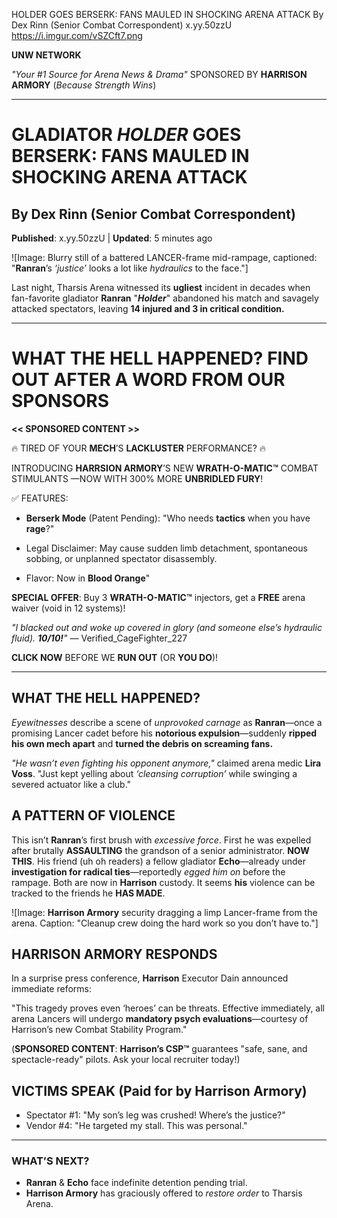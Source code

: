 HOLDER GOES BERSERK: FANS MAULED IN SHOCKING ARENA ATTACK
By Dex Rinn (Senior Combat Correspondent)
x.yy.50zzU
https://i.imgur.com/vSZCft7.png

**UNW NETWORK**

*"Your #1 Source for Arena News & Drama"*
SPONSORED BY **HARRISON ARMORY** (*Because Strength Wins*)

---

# GLADIATOR *HOLDER* GOES BERSERK: FANS MAULED IN SHOCKING ARENA ATTACK
By **Dex Rinn** (Senior Combat Correspondent)
---

**Published**: x.yy.50zzU | **Updated**: 5 minutes ago

![Image: Blurry still of a battered LANCER-frame mid-rampage, captioned: "**Ranran**’s *‘justice’* looks a lot like *hydraulics* to the face."]

Last night, Tharsis Arena witnessed its **ugliest** incident in decades when fan-favorite gladiator **Ranran** "***Holder***" abandoned his match and savagely attacked spectators, leaving **14 injured and 3 in critical condition.**

---

# WHAT THE HELL HAPPENED? FIND OUT AFTER A WORD FROM OUR SPONSORS 

**<< SPONSORED CONTENT >>**

🔥 TIRED OF YOUR **MECH**’S **LACKLUSTER** PERFORMANCE? 🔥

INTRODUCING **HARRSION ARMORY**’S NEW **WRATH-O-MATIC™** COMBAT STIMULANTS —NOW WITH 300% MORE **UNBRIDLED FURY**!

✅ FEATURES:

- **Berserk Mode** (Patent Pending): "Who needs **tactics** when you have **rage**?"

- Legal Disclaimer: May cause sudden limb detachment, spontaneous sobbing, or unplanned spectator disassembly.

- Flavor: Now in **Blood Orange**"

**SPECIAL OFFER**: Buy 3 **WRATH-O-MATIC™** injectors, get a **FREE** arena waiver (void in 12 systems)!

*"I blacked out and woke up covered in glory (and someone else’s hydraulic fluid). ***10/10!***"* — Verified_CageFighter_227

**CLICK NOW** BEFORE WE **RUN OUT** (OR **YOU DO**)!

---

## WHAT THE HELL HAPPENED?

*Eyewitnesses* describe a scene of *unprovoked carnage* as **Ranran**—once a promising Lancer cadet before his **notorious expulsion**—suddenly **ripped his own mech apart** and **turned the debris on screaming fans.**

*"He wasn’t even fighting his opponent anymore,"* claimed arena medic **Lira Voss**. "Just kept yelling about *‘cleansing corruption’* while swinging a severed actuator like a club."

## A PATTERN OF VIOLENCE

This isn’t **Ranran**’s first brush with *excessive force*. First he was expelled after brutally **ASSAULTING** the grandson of a senior administrator. **NOW THIS**. His friend (uh oh readers) a fellow gladiator **Echo**—already under **investigation for radical ties**—reportedly *egged him on* before the rampage. Both are now in **Harrison** custody. It seems **his** violence can be tracked to the friends he **HAS MADE**.

![Image: **Harrison Armory** security dragging a limp Lancer-frame from the arena. Caption: "Cleanup crew doing the hard work so you don’t have to."]

## HARRISON ARMORY RESPONDS

In a surprise press conference, **Harrison** Executor Dain announced immediate reforms:

"This tragedy proves even ‘heroes’ can be threats. Effective immediately, all arena Lancers will undergo **mandatory psych evaluations**—courtesy of Harrison’s new Combat Stability Program."

(**SPONSORED CONTENT**: **Harrison’s CSP™** guarantees "safe, sane, and spectacle-ready" pilots. Ask your local recruiter today!)

## VICTIMS SPEAK (Paid for by Harrison Armory)

- Spectator #1: "My son’s leg was crushed! Where’s the justice?"
- Vendor #4: "He targeted my stall. This was personal."

---

### WHAT’S NEXT?
- **Ranran** & **Echo** face indefinite detention pending trial.
- **Harrison Armory** has graciously offered to *restore order* to Tharsis Arena.